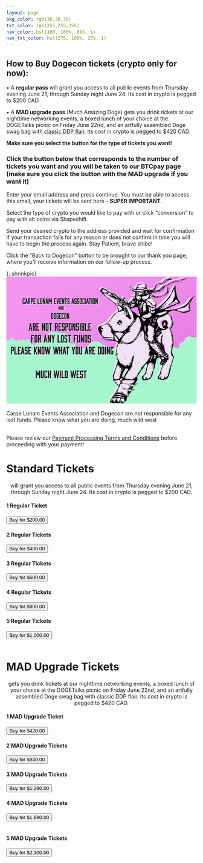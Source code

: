 ```yaml
---
layout: page
bkg_color: rgb(30,30,30)
txt_color: rgb(255,255,255)
nav_color: hsl(108, 100%, 81%, 1)
nav_txt_color: hsl(275, 100%, 25%, 1)
---
```


## How to Buy Dogecon tickets (crypto only for now):

• A **regular pass** will grant you access to all public events from Thursday evening June 21, through Sunday night June 24. Its cost in crypto is pegged to $200 CAD.

• A **MAD upgrade pass** (Much Amazing Doge) gets you drink tickets at our nighttime networking events, a boxed lunch of your choice at the DOGETalks picnic on Friday June 22nd, and an artfully assembled Doge swag bag with <a href="http://www.theddp.com" target="_black">classic DDP flair</a>. Its cost in crypto is pegged to $420 CAD.

**Make sure you select the button for the type of tickets you want!**

### Click the button below that corresponds to the number of tickets you want and you will be taken to our BTCpay page (make sure you click the button with the MAD upgrade if you want it)
Enter your email address and press continue. You must be able to access this email, your tickets will be sent here - **SUPER IMPORTANT**.

Select the type of crypto you would like to pay with or click “conversion” to pay with alt coins via Shapeshift.

Send your desired crypto to the address provided and wait for confirmation
If your transaction fails for any reason or does not confirm in time you will have to begin the process again. Stay Patient, brave shibe! 

Click the “Back to Dogecon” button to be brought to our thank you page, where you’ll receive information on our follow-up process.

{:.shrinkpic}
![Much Dogecon Drawing](/images/ticketWarning.png)
  <figcaption>Carpe Lunam Events Association and Dogecon are not responsible for any lost funds. Please know what you are doing, much wild west</figcaption>

<br>

Please review our <a href="/mainpages/ticketTermsConditions" target="_blank">Payment Processing Terms and Conditions</a> before proceeding with your payment!



<h1>Standard Tickets</h1>
<p style="text-align: center;">will grant you access to all public events from Thursday evening June 21, through Sunday night June 24. Its cost in crypto is pegged to $200 CAD.</p>

<form method="post" action="https://btcpay.stufftech.io/apps/7nExDVMVo6t7t6uanbdF5fQBxmDy8ZouXLtySQrsE4XX/pos"> 
    <div class="row tickets"> 
        <div class="col-sm-4 mb-3">
            <h4>1 Regular Ticket</h4> 
            <button type="submit" name="choiceKey" class="btn btn-primary" value="1 Regular Ticket">Buy for $200.00</button> 
        </div> 
        <div class="col-sm-4 mb-3">
            <h4>2 Regular Tickets</h4> 
            <button type="submit" name="choiceKey" class="btn btn-primary" value="2 Regular Tickets">Buy for $400.00</button> 
        </div> 
        <div class="col-sm-4 mb-3">
            <h4>3 Regular Tickets</h4> 
            <button type="submit" name="choiceKey" class="btn btn-primary" value="3 Regular Tickets">Buy for $600.00</button> 
        </div>
        <div class="col-sm-4 mb-3">
            <h4>4 Regular Tickets</h4> 
            <button type="submit" name="choiceKey" class="btn btn-primary" value="4 Regular Tickets">Buy for $800.00</button> 
        </div> 
        <div class="col-sm-4 mb-3">
            <h4>5 Regular Tickets</h4> 
            <button type="submit" name="choiceKey" class="btn btn-primary" value="5 Regular Tickets">Buy for $1,000.00</button> 
        </div> 
    </div> 
</form>

<br>

<h1>MAD Upgrade Tickets</h1>
<p style="text-align: center;">gets you drink tickets at our nighttime networking events, a boxed lunch of your choice at the DOGETalks picnic on Friday June 22nd, and an artfully assembled Doge swag bag with classic DDP flair. Its cost in crypto is pegged to $420 CAD.</p>

<form method="post" action="https://btcpay.stufftech.io/apps/7nExDVMVo6t7t6uanbdF5fQBxmDy8ZouXLtySQrsE4XX/pos"> 
    <div class="row tickets"> 
        <div class="col-sm-4 mb-3">
            <h4>1 MAD Upgrade Ticket</h4>
             <button type="submit" name="choiceKey" class="btn btn-primary" value="1 MAD Upgrade Ticket">Buy for $420.00</button> 
            </div> 
        <div class="col-sm-4 mb-3">
            <h4>2 MAD Upgrade Tickets</h4>
             <button type="submit" name="choiceKey" class="btn btn-primary" value="2 MAD Upgrade Tickets">Buy for $840.00</button> 
        </div> 
        <div class="col-sm-4 mb-3">
            <h4>3 MAD Upgrade Tickets</h4>
             <button type="submit" name="choiceKey" class="btn btn-primary" value="3 MAD Upgrade Tickets">Buy for $1,260.00</button>
        </div> 
        <div class="col-sm-4 mb-3">
            <h4>4 MAD Upgrade Tickets</h4>
             <button type="submit" name="choiceKey" class="btn btn-primary" value="4 MAD Upgrade Tickets">Buy for $1,680.00</button> 
        </div> 
        <br/>
        <div class="col-sm-4 mb-3"> 
            <h4>5 MAD Upgrade Tickets</h4> 
            <button type="submit" name="choiceKey" class="btn btn-primary" value="5 MAD Upgrade Tickets">Buy for $2,100.00</button> 
        </div> 
    </div>
</form>


